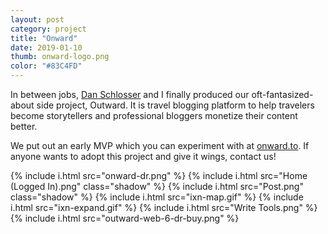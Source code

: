 ```yaml
---
layout: post
category: project
title: "Onward"
date: 2019-01-10
thumb: onward-logo.png
color: "#83C4FD"
---
```


In between jobs, <a href="https://schlosser.io/">Dan Schlosser</a> and I finally produced our oft-fantasized-about side project, Outward. It is travel blogging platform to help travelers become storytellers and professional bloggers monetize their content better.

We put out an early MVP which you can experiment with at <a href="https://onward.to/">onward.to</a>. If anyone wants to adopt this project and give it wings, contact us!

{% include i.html src="onward-dr.png" %}
{% include i.html src="Home (Logged In).png" class="shadow" %}
{% include i.html src="Post.png" class="shadow" %}
{% include i.html src="ixn-map.gif" %}
{% include i.html src="ixn-expand.gif" %}
{% include i.html src="Write Tools.png" %}
{% include i.html src="outward-web-6-dr-buy.png" %}
